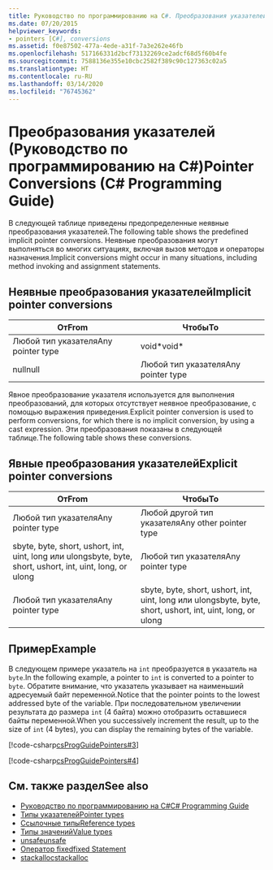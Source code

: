 ```yaml
---
title: Руководство по программированию на C#. Преобразования указателей
ms.date: 07/20/2015
helpviewer_keywords:
- pointers [C#], conversions
ms.assetid: f0e87502-477a-4ede-a31f-7a3e262e46fb
ms.openlocfilehash: 517166331d2bcf73132269ce2adcf68d5f60b4fe
ms.sourcegitcommit: 7588136e355e10cbc2582f389c90c127363c02a5
ms.translationtype: HT
ms.contentlocale: ru-RU
ms.lasthandoff: 03/14/2020
ms.locfileid: "76745362"
---
```

# <a name="pointer-conversions-c-programming-guide"></a><span data-ttu-id="3f8ac-102">Преобразования указателей (Руководство по программированию на C#)</span><span class="sxs-lookup"><span data-stu-id="3f8ac-102">Pointer Conversions (C# Programming Guide)</span></span>
<span data-ttu-id="3f8ac-103">В следующей таблице приведены предопределенные неявные преобразования указателей.</span><span class="sxs-lookup"><span data-stu-id="3f8ac-103">The following table shows the predefined implicit pointer conversions.</span></span> <span data-ttu-id="3f8ac-104">Неявные преобразования могут выполняться во многих ситуациях, включая вызов методов и операторы назначения.</span><span class="sxs-lookup"><span data-stu-id="3f8ac-104">Implicit conversions might occur in many situations, including method invoking and assignment statements.</span></span>  
  
## <a name="implicit-pointer-conversions"></a><span data-ttu-id="3f8ac-105">Неявные преобразования указателей</span><span class="sxs-lookup"><span data-stu-id="3f8ac-105">Implicit pointer conversions</span></span>  
  
|<span data-ttu-id="3f8ac-106">От</span><span class="sxs-lookup"><span data-stu-id="3f8ac-106">From</span></span>|<span data-ttu-id="3f8ac-107">Чтобы</span><span class="sxs-lookup"><span data-stu-id="3f8ac-107">To</span></span>|  
|----------|--------|  
|<span data-ttu-id="3f8ac-108">Любой тип указателя</span><span class="sxs-lookup"><span data-stu-id="3f8ac-108">Any pointer type</span></span>|<span data-ttu-id="3f8ac-109">void\*</span><span class="sxs-lookup"><span data-stu-id="3f8ac-109">void\*</span></span>|  
|<span data-ttu-id="3f8ac-110">null</span><span class="sxs-lookup"><span data-stu-id="3f8ac-110">null</span></span>|<span data-ttu-id="3f8ac-111">Любой тип указателя</span><span class="sxs-lookup"><span data-stu-id="3f8ac-111">Any pointer type</span></span>|  
  
 <span data-ttu-id="3f8ac-112">Явное преобразование указателя используется для выполнения преобразований, для которых отсутствует неявное преобразование, с помощью выражения приведения.</span><span class="sxs-lookup"><span data-stu-id="3f8ac-112">Explicit pointer conversion is used to perform conversions, for which there is no implicit conversion, by using a cast expression.</span></span> <span data-ttu-id="3f8ac-113">Эти преобразования показаны в следующей таблице.</span><span class="sxs-lookup"><span data-stu-id="3f8ac-113">The following table shows these conversions.</span></span>  
  
## <a name="explicit-pointer-conversions"></a><span data-ttu-id="3f8ac-114">Явные преобразования указателей</span><span class="sxs-lookup"><span data-stu-id="3f8ac-114">Explicit pointer conversions</span></span>  
  
|<span data-ttu-id="3f8ac-115">От</span><span class="sxs-lookup"><span data-stu-id="3f8ac-115">From</span></span>|<span data-ttu-id="3f8ac-116">Чтобы</span><span class="sxs-lookup"><span data-stu-id="3f8ac-116">To</span></span>|  
|----------|--------|  
|<span data-ttu-id="3f8ac-117">Любой тип указателя</span><span class="sxs-lookup"><span data-stu-id="3f8ac-117">Any pointer type</span></span>|<span data-ttu-id="3f8ac-118">Любой другой тип указателя</span><span class="sxs-lookup"><span data-stu-id="3f8ac-118">Any other pointer type</span></span>|  
|<span data-ttu-id="3f8ac-119">sbyte, byte, short, ushort, int, uint, long или ulong</span><span class="sxs-lookup"><span data-stu-id="3f8ac-119">sbyte, byte, short, ushort, int, uint, long, or ulong</span></span>|<span data-ttu-id="3f8ac-120">Любой тип указателя</span><span class="sxs-lookup"><span data-stu-id="3f8ac-120">Any pointer type</span></span>|  
|<span data-ttu-id="3f8ac-121">Любой тип указателя</span><span class="sxs-lookup"><span data-stu-id="3f8ac-121">Any pointer type</span></span>|<span data-ttu-id="3f8ac-122">sbyte, byte, short, ushort, int, uint, long или ulong</span><span class="sxs-lookup"><span data-stu-id="3f8ac-122">sbyte, byte, short, ushort, int, uint, long, or ulong</span></span>|  
  
## <a name="example"></a><span data-ttu-id="3f8ac-123">Пример</span><span class="sxs-lookup"><span data-stu-id="3f8ac-123">Example</span></span>  
 <span data-ttu-id="3f8ac-124">В следующем примере указатель на `int` преобразуется в указатель на `byte`.</span><span class="sxs-lookup"><span data-stu-id="3f8ac-124">In the following example, a pointer to `int` is converted to a pointer to `byte`.</span></span> <span data-ttu-id="3f8ac-125">Обратите внимание, что указатель указывает на наименьший адресуемый байт переменной.</span><span class="sxs-lookup"><span data-stu-id="3f8ac-125">Notice that the pointer points to the lowest addressed byte of the variable.</span></span> <span data-ttu-id="3f8ac-126">При последовательном увеличении результата до размера `int` (4 байта) можно отобразить оставшиеся байты переменной.</span><span class="sxs-lookup"><span data-stu-id="3f8ac-126">When you successively increment the result, up to the size of `int` (4 bytes), you can display the remaining bytes of the variable.</span></span>  
  
 [!code-csharp[csProgGuidePointers#3](~/samples/snippets/csharp/VS_Snippets_VBCSharp/csProgGuidePointers/CS/Pointers2.cs#3)]  
  
 [!code-csharp[csProgGuidePointers#4](~/samples/snippets/csharp/VS_Snippets_VBCSharp/csProgGuidePointers/CS/Pointers.cs#4)]  
  
## <a name="see-also"></a><span data-ttu-id="3f8ac-127">См. также раздел</span><span class="sxs-lookup"><span data-stu-id="3f8ac-127">See also</span></span>

- [<span data-ttu-id="3f8ac-128">Руководство по программированию на C#</span><span class="sxs-lookup"><span data-stu-id="3f8ac-128">C# Programming Guide</span></span>](../index.md)
- [<span data-ttu-id="3f8ac-129">Типы указателей</span><span class="sxs-lookup"><span data-stu-id="3f8ac-129">Pointer types</span></span>](pointer-types.md)
- [<span data-ttu-id="3f8ac-130">Ссылочные типы</span><span class="sxs-lookup"><span data-stu-id="3f8ac-130">Reference types</span></span>](../../language-reference/keywords/reference-types.md)
- [<span data-ttu-id="3f8ac-131">Типы значений</span><span class="sxs-lookup"><span data-stu-id="3f8ac-131">Value types</span></span>](../../language-reference/builtin-types/value-types.md)
- [<span data-ttu-id="3f8ac-132">unsafe</span><span class="sxs-lookup"><span data-stu-id="3f8ac-132">unsafe</span></span>](../../language-reference/keywords/unsafe.md)
- [<span data-ttu-id="3f8ac-133">Оператор fixed</span><span class="sxs-lookup"><span data-stu-id="3f8ac-133">fixed Statement</span></span>](../../language-reference/keywords/fixed-statement.md)
- [<span data-ttu-id="3f8ac-134">stackalloc</span><span class="sxs-lookup"><span data-stu-id="3f8ac-134">stackalloc</span></span>](../../language-reference/operators/stackalloc.md)
